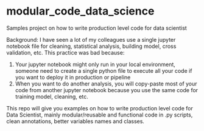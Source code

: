 # modular_code_data_science
Samples project on how to write production level code for data scientist

Background:
I have seen a lot of my colleagues use a single jupyter notebook file for cleaning, statistical analysis, building model, cross validation, etc. This practice was bad because:
1. Your jupyter notebook might only run in your local environment, someone need to create a single python file to execute all your code if you want to deploy it in production or pipeline
2. When you want to do another analysis, you will copy-paste most of your code from another jupyter notebook because you use the same code for training model, cleaning, etc.

This repo will give you examples on how to write production level code for Data Scientist, mainly modular/reusable and functional code in .py scripts, clean annotations, better variables names and classes.
